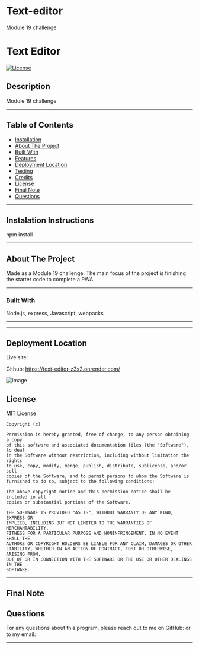 # Text-editor
Module 19 challenge 

# Text Editor
<!-- Title  -->
[![License](https://img.shields.io/badge/license-MIT-blue.svg)](https://opensource.org/licenses/MIT)
<!-- Title  -->

## Description
Module 19 challenge

---

## Table of Contents

<!-- Table of Contents -->

- [Installation](#installation)
- [About The Project](#about_project)
- [Built With](#built_with)
- [Features](#features)
- [Deployment Location](#deployment_location)
- [Testing](#testing)
- [Credits](#credits)
- [License](#license)
- [Final Note](#final_note)
- [Questions](#questions)

---

## Instalation Instructions <a id="installation"></a>
npm install

---

## About The Project <a id="about_project"></a>
<!-- About the Project -->
Made as a Module 19 challenge. The main focus of the project is finishing the starter code to complete a PWA.

---

### Built With <a id="built_with"></a>
<!-- Built With -->
Node.js, express, Javascript, webpacks

---
---

## Deployment Location <a id="deployment_location"></a>

<!-- Deployment Location -->
Live site: 

Github: https://text-editor-z3s2.onrender.com/

<!-- screen shot example of project -->
<!-- ![Page on start up](assets/Images/screen-shot1.JPG) -->


![image](https://github.com/EBOX26/Text-editor/assets/139289311/47a9b28f-eb42-43be-8980-8e218d442198)



## License <a id="license"></a>
MIT License

    Copyright (c)  
    
    Permission is hereby granted, free of charge, to any person obtaining a copy
    of this software and associated documentation files (the "Software"), to deal
    in the Software without restriction, including without limitation the rights
    to use, copy, modify, merge, publish, distribute, sublicense, and/or sell
    copies of the Software, and to permit persons to whom the Software is
    furnished to do so, subject to the following conditions:
    
    The above copyright notice and this permission notice shall be included in all
    copies or substantial portions of the Software.
    
    THE SOFTWARE IS PROVIDED "AS IS", WITHOUT WARRANTY OF ANY KIND, EXPRESS OR
    IMPLIED, INCLUDING BUT NOT LIMITED TO THE WARRANTIES OF MERCHANTABILITY,
    FITNESS FOR A PARTICULAR PURPOSE AND NONINFRINGEMENT. IN NO EVENT SHALL THE
    AUTHORS OR COPYRIGHT HOLDERS BE LIABLE FOR ANY CLAIM, DAMAGES OR OTHER
    LIABILITY, WHETHER IN AN ACTION OF CONTRACT, TORT OR OTHERWISE, ARISING FROM,
    OUT OF OR IN CONNECTION WITH THE SOFTWARE OR THE USE OR OTHER DEALINGS IN THE
    SOFTWARE.

---

## Final Note <a id="final_note"></a>
<!-- Final Note -->


## Questions <a id="questions"></a>
For any questions about this program, please reach out to me on GitHub:  or to my email: 

---
    
